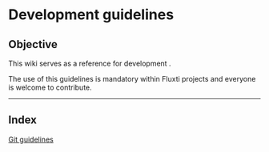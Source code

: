 #  Development guidelines

## Objective

This wiki serves as a reference for development .

The use of this guidelines is mandatory within Fluxti projects and everyone is welcome to contribute.

---

## Index

[Git guidelines](git/git_guidelines.md)